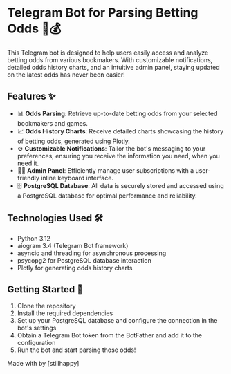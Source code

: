 # Telegram Bot for Parsing Betting Odds 🤖💰

This Telegram bot is designed to help users easily access and analyze betting odds from various bookmakers. With customizable notifications, detailed odds history charts, and an intuitive admin panel, staying updated on the latest odds has never been easier!

## Features ✨

- 📊 **Odds Parsing**: Retrieve up-to-date betting odds from your selected bookmakers and games.
- 📈 **Odds History Charts**: Receive detailed charts showcasing the history of betting odds, generated using Plotly.
- ⚙️ **Customizable Notifications**: Tailor the bot's messaging to your preferences, ensuring you receive the information you need, when you need it.
- 👮‍♂️ **Admin Panel**: Efficiently manage user subscriptions with a user-friendly inline keyboard interface.
- 🗄️ **PostgreSQL Database**: All data is securely stored and accessed using a PostgreSQL database for optimal performance and reliability.

## Technologies Used 🛠️

- Python 3.12
- aiogram 3.4 (Telegram Bot framework)
- asyncio and threading for asynchronous processing
- psycopg2 for PostgreSQL database interaction
- Plotly for generating odds history charts

## Getting Started 🚀

1. Clone the repository
2. Install the required dependencies
3. Set up your PostgreSQL database and configure the connection in the bot's settings
4. Obtain a Telegram Bot token from the BotFather and add it to the configuration
5. Run the bot and start parsing those odds!

Made with by [stillhappy]
